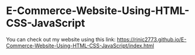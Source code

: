 # E-Commerce-Website-Using-HTML-CSS-JavaScript

You can check out my website using this link: https://rinic2773.github.io/E-Commerce-Website-Using-HTML-CSS-JavaScript/index.html
